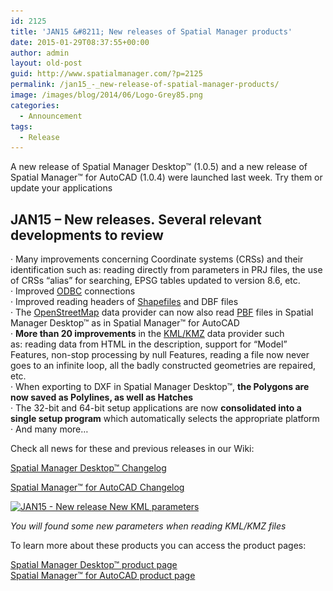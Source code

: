 ```yaml
---
id: 2125
title: 'JAN15 &#8211; New releases of Spatial Manager products'
date: 2015-01-29T08:37:55+00:00
author: admin
layout: old-post
guid: http://www.spatialmanager.com/?p=2125
permalink: /jan15_-_new-release-of-spatial-manager-products/
image: /images/blog/2014/06/Logo-Grey85.png
categories:
  - Announcement
tags:
  - Release
---
```

A new release of Spatial Manager Desktop™ (1.0.5) and a new release of Spatial Manager™ for AutoCAD (1.0.4) were launched last week. Try them or update your applications<!--more-->

## JAN15 &#8211; New releases. Several relevant developments to review

· M<span>any</span> <span>improvements concerning</span> C<span>oordinate systems</span> (CRSs) <span>and their identification such as: <span>reading directly from</span> <span>parameters</span> in <span>PRJ</span> <span>files,</span> the use of CRSs <span>&#8220;alias</span>&#8221; for searching, <span>EPSG</span> <span>tables updated</span> <span>to version</span> <span>8.6,</span> <span>etc.<br /> · Improved <a title="ODBC Wiki page" href="http://en.wikipedia.org/wiki/Open_Database_Connectivity" target="_blank" rel="nofollow">ODBC</a> connections<br /> · Improved reading headers of <a title="Shafiles Wiki page" href="http://en.wikipedia.org/wiki/Shapefile" target="_blank" rel="nofollow">Shapefiles</a> and DBF files<br /> · The <a title="OpenStreetMap main Web" href="http://www.openstreetmap.org" target="_blank" rel="nofollow">OpenStreetMap</a> data provider can now also read <a title="PBF OpenStreetMap Wiki page" href="http://wiki.openstreetmap.org/wiki/PBF_Format" target="_blank" rel="nofollow">PBF</a> files in Spatial Manager Desktop™ as in Spatial Manager™ for AutoCAD<br /> · <strong>More than 20 improvements</strong> in the <a title="KML files Wiki page" href="http://en.wikipedia.org/wiki/Keyhole_Markup_Language" target="_blank" rel="nofollow">KML/KMZ</a> data provider such as: reading data from HTML in the description, support for &#8220;Model&#8221; Features, non-stop processing by null Features, reading a file now never goes to an infinite loop, all the badly constructed geometries are repaired, etc.<br /> · When exporting to DXF in Spatial Manager Desktop™, <strong>the Polygons are now saved as Polylines, as well as Hatches</strong><br /> · The 32-bit and 64-bit setup applications are now <strong>consolidated into a single setup program</strong> which automatically selects the appropriate platform<br /> · And many more&#8230;<br /> </span></span>

Check all news for these and previous releases in our Wiki:
  
<a title="Spatial Manager Desktop™ Wiki Changelog" href="http://wiki.spatialmanager.com/index.php?title=Spatial_Manager_Desktop%E2%84%A2_Changelog" target="_blank" rel="nofollow"><span>Spatial Manager Desktop™ Changelog</span></a>
  
<a title="Spatial Manager™ for AutoCAD Wiki Changelog" href="http://wiki.spatialmanager.com/index.php/Spatial_Manager%E2%84%A2_for_AutoCAD_Changelog" target="_blank" rel="nofollow"><span>Spatial Manager™ for AutoCAD Changelog</span></a>

<p>
  <a href="/images/blog/2015/01/JAN15-New-release-New-KML-parameters.png" target="_blank" rel="nofollow"><img src="/images/blog/2015/01/JAN15-New-release-New-KML-parameters.png" alt="JAN15 - New release New KML parameters" width="411" height="500" srcset="/images/blog/2015/01/JAN15-New-release-New-KML-parameters.png 411w, /images/blog/2015/01/JAN15-New-release-New-KML-parameters-246x300.png 246w" sizes="(max-width: 411px) 100vw, 411px" /></a>
</p>

<p>
  <em>You will found some new parameters when reading KML/KMZ files</em>
</p>

<p>
  To learn more about these products you can access the product pages:
</p>

<p>
  <a title="Spatial Manager™ - Spatial Manager Desktop™" href="http://www.spatialmanager.com/spm-desktop/" target="_blank" rel="nofollow"><span>Spatial Manager Desktop™ product page</span></a><br /> <a title="Spatial Manager™ - Spatial Manager™ for AutoCAD" href="http://www.spatialmanager.com/spm-forautocad/" target="_blank" rel="nofollow"><span>Spatial Manager™ for AutoCAD product page</span></a>
</p>